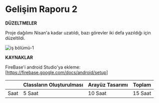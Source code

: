 # Gelişim Raporu 2
**DÜZELTMELER**

Proje dağılımı Nisan'a kadar uzatıldı, bazı görevler iki defa yazıldığı için düzeltildi.

![iş bölümü-1](https://user-images.githubusercontent.com/74215861/103462393-f4c3a500-4d35-11eb-8f51-2cd8243e2c1e.jpg)

**KAYNAKLAR**

FireBase'i android Studio'ya ekleme:
[https://firebase.google.com/docs/android/setup]




















|      | Classların Oluşturulması | Arayüz Tasarımı  | Toplam  |
|------|--------------------------|------------------|---------|
| Saat | 5 Saat                   | 10 Saat          | 15 Saat |

